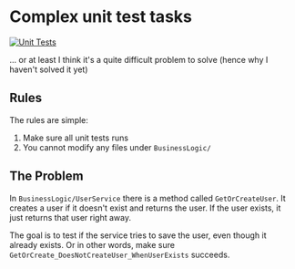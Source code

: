 # Complex unit test tasks

[![Unit Tests](https://github.com/algorythm/ContextUnitTests/workflows/Unit%20Tests/badge.svg)](https://github.com/algorythm/ContextUnitTests/actions)

... or at least I think it's a quite difficult problem to solve (hence why I haven't solved it yet)

## Rules

The rules are simple:

1. Make sure all unit tests runs
2. You cannot modify any files under `BusinessLogic/`

## The Problem

In `BusinessLogic/UserService` there is a method called `GetOrCreateUser`. It creates a user if it doesn't exist and returns the user. If the user exists, it just returns that user right away.

The goal is to test if the service tries to save the user, even though it already exists. Or in other words, make sure `GetOrCreate_DoesNotCreateUser_WhenUserExists` succeeds.
